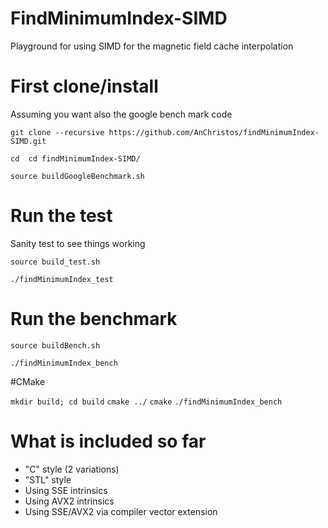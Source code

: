 # FindMinimumIndex-SIMD
Playground for using SIMD for the magnetic field cache interpolation

# First clone/install

Assuming you want also the google bench mark code

``git clone --recursive https://github.com/AnChristos/findMinimumIndex-SIMD.git``

``cd  cd findMinimumIndex-SIMD/``

``source buildGoogleBenchmark.sh``

# Run the test
Sanity test to see things working

``source build_test.sh ``

``./findMinimumIndex_test`` 

# Run the benchmark

``source buildBench.sh`` 

``./findMinimumIndex_bench``

#CMake

``mkdir build; cd build``
``cmake ../``
``cmake``
``./findMinimumIndex_bench``

# What is included so far

- "C" style (2 variations)
- "STL" style
- Using SSE intrinsics
- Using AVX2 intrinsics
- Using SSE/AVX2 via compiler vector extension

